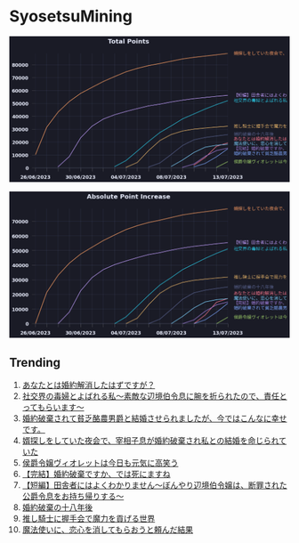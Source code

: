 # SyosetsuMining


![](https://raw.githubusercontent.com/exc4l/SyosetsuMining/main/plots/point_trend.png)

![](https://raw.githubusercontent.com/exc4l/SyosetsuMining/main/plots/point_increase.png)


## Trending

1. [あなたとは婚約解消したはずですが？](https://ncode.syosetu.com/n7669ih/)
2. [社交界の毒婦とよばれる私～素敵な辺境伯令息に腕を折られたので、責任とってもらいます～](https://ncode.syosetu.com/n5182ih/)
3. [婚約破棄されて貧乏酪農男爵と結婚させられましたが、今ではこんなに幸せです。](https://ncode.syosetu.com/n7854ih/)
4. [婿探しをしていた夜会で、宰相子息が婚約破棄され私との結婚を命じられていた](https://ncode.syosetu.com/n1855ih/)
5. [侯爵令嬢ヴィオレットは今日も元気に高笑う](https://ncode.syosetu.com/n8950ih/)
6. [【完結】婚約破棄ですか、では死にますね](https://ncode.syosetu.com/n7661ih/)
7. [【短編】田舎者にはよくわかりません～ぼんやり辺境伯令嬢は、断罪された公爵令息をお持ち帰りする～](https://ncode.syosetu.com/n3001ih/)
8. [婚約破棄の十八年後](https://ncode.syosetu.com/n6060ih/)
9. [推し騎士に握手会で魔力を貢げる世界](https://ncode.syosetu.com/n5652ih/)
10. [魔法使いに、恋心を消してもらおうと頼んだ結果](https://ncode.syosetu.com/n6831ih/)
